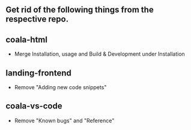 ## Get rid of the following things from the respective repo.

## coala-html
- Merge Installation, usage and Build & Development under Installation

## landing-frontend
- Remove "Adding new code snippets"

## coala-vs-code
- Remove "Known bugs" and "Reference"
